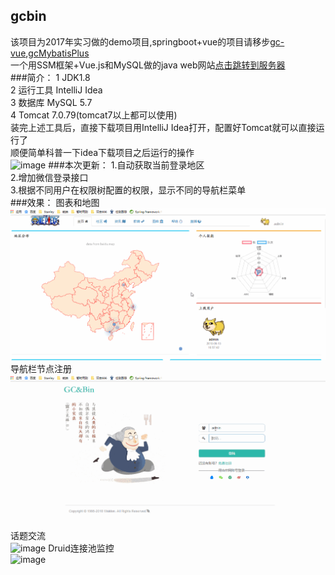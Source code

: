 ## gcbin
该项目为2017年实习做的demo项目,springboot+vue的项目请移步[gc-vue](https://github.com/waldonUB/gc-vue),[gcMybatisPlus](https://github.com/waldonUB/gcMybatisPlus) <br/>
一个用SSM框架+Vue.js和MySQL做的java web网站[点击跳转到服务器](http://47.106.190.36:8080/gcbin/) <br/>
###简介：
1 JDK1.8 <br>
2 运行工具 IntelliJ Idea <br>
3 数据库 MySQL 5.7 <br>
4 Tomcat 7.0.79(tomcat7以上都可以使用) <br>
装完上述工具后，直接下载项目用IntelliJ Idea打开，配置好Tomcat就可以直接运行了<br/>
顺便简单科普一下idea下载项目之后运行的操作<br/>
![image](https://github.com/qq852727515/imageSave/blob/master/petsCT_img/operate.gif)
###本次更新：
1.自动获取当前登录地区<br/>
2.增加微信登录接口<br/>
3.根据不同用户在权限树配置的权限，显示不同的导航栏菜单<br/>
###效果：
图表和地图<br>
![image](https://github.com/qq852727515/imageSave/blob/master/petsCT_img/index.gif)
导航栏节点注册<br>
![image](https://github.com/qq852727515/imageSave/blob/master/petsCT_img/tree.gif)
话题交流<br>
![image](https://github.com/qq852727515/imageSave/blob/master/petsCT_img/community.gif)
Druid连接池监控<br>
![image](https://github.com/qq852727515/imageSave/blob/master/petsCT_img/druid.gif)


